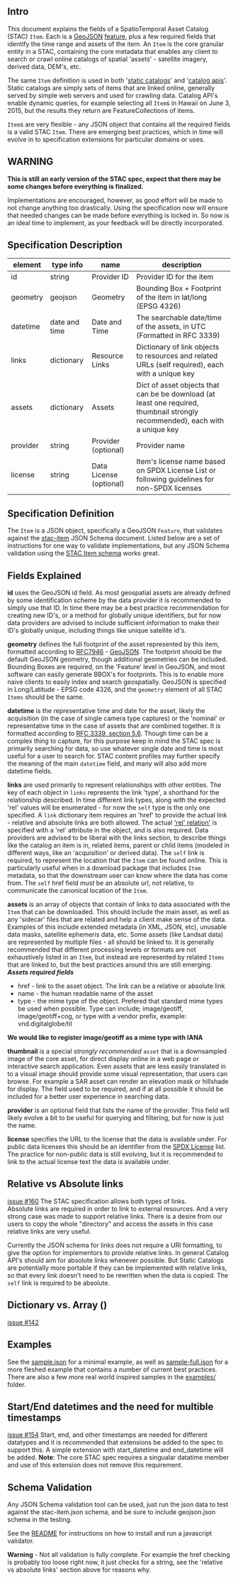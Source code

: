 ## Intro

This document explains the fields of a SpatioTemporal Asset Catalog (STAC) `Item`. Each is a [GeoJSON](http://geojson.org/) 
[feature](https://tools.ietf.org/html/rfc7946#section-3.2), plus a few required fields that identify the time range and 
assets of the item. An `Item` is the core granular entity in a STAC, containing the core metadata that enables any 
client to search or crawl online catalogs of spatial 'assets' - satellite imagery, derived data, DEM's, etc. 

The same `Item` definition is used in both '[static catalogs](../static-catalog/)' and '[catalog apis](../api-spec/)'. 
Static catalogs are simply sets of items that are linked online, generally served by simple web servers and used 
for crawling data. Catalog API's enable dynamic queries, for example selecting all `Item`s in Hawaii on June 3, 2015, but the
results they return are FeatureCollections of items.

`Item`s are very flexible - any JSON object that contains all the required fields is a valid STAC `Item`. There
are emerging best practices, which in time will evolve in to specification extensions for particular domains or
uses. 

## WARNING

**This is still an early version of the STAC spec, expect that there may be some changes before everything is finalized.**

Implementations are encouraged, however, as good effort will be made to not change anything too drastically. Using the specification 
now will ensure that needed changes can be made before everything is locked in. So now is an ideal time to implement, as
your feedback will be directly incorporated. 

## Specification Description 

| element         | type info       | name                       | description                           										                    | 
|-----------------|-----------------|----------------------------|--------------------------------------------------------------------------------------------------| 
| id              | string          | Provider ID                | Provider ID for the item                       													| 
| geometry        | geojson         | Geometry                   | Bounding Box + Footprint of the item in lat/long (EPSG 4326)										|
| datetime 		  | date and time   | Date and Time 	         | The searchable date/time of the assets, in UTC (Formatted in RFC 3339)    						| 
| links           | dictionary           | Resource Links             | Dictionary of link objects to resources and related URLs (self required), each with a unique key								|
| assets          | dictionary           | Assets            	   	 | Dict of asset objects that can be be download (at least one required, thumbnail strongly recommended), each with a unique key |
| provider        | string          | Provider     (optional)    | Provider name  																					|
| license         | string          | Data License (optional)    | Item's license name based on SPDX License List or following guidelines for non-SPDX licenses 	|

## Specification Definition

The `Item` is a JSON object, specifically a GeoJSON `Feature`, that validates against the [stac-item](json-schema/stac-item.json) 
JSON Schema document. Listed below are a set of instructions for one way to validate implementations, but any JSON Schema validation using the
[STAC Item schema](json-schema/stac-item.json) works great.

## Fields Explained

**id** uses the GeoJSON id field. As most geospatial assets are already defined by some identification scheme by the data provider 
it is recommended to simply use that ID. In time there may be a best practice recommendation for creating new ID's, or a method for 
globally unique identifiers, but for now data providers are advised to include sufficient information to make their ID's globally 
unique, including things like unique satellite id's.

**geometry** defines the full footprint of the asset represented by this item, formatted according to [RFC7946](https://tools.ietf.org/html/rfc7946) - [GeoJSON](http://geojson.org). The footprint should be the default GeoJSON geometry, though additional geometries can be included.  Bounding Boxes are required, on the 'Feature' 
level in GeoJSON, and most software can easily generate BBOX's for footprints. This is to enable more naive clients to easily index 
and search geospatially. GeoJSON is specified in Long/Latitude - EPSG code 4326, and the `geometry` element of all STAC `Items` 
should be the same. 

**datetime** is the representative time and date for the asset, likely the acquisition (in the case of single camera type captures)
or the 'nominal' or representative time in the case of assets that are combined together. It is formatted
according to [RFC 3339, section 5.6](https://tools.ietf.org/html/rfc3339#section-5.6). Though time can be a complex thing to capture,
for this purpose keep in mind the STAC spec is primarily searching for data, so use whatever single date and time is most useful for
a user to search for. STAC content profiles may further specify the meaning of the main `datetime` field, and many will also add 
more datetime fields.

**links** are used primarily to represent relationships with other entities. The key of each object in `links` represents the 
link 'type', a shorthand for the relationship described. In time different link types, along with the expected 'rel' values will
be enumerated - for now the `self` type is the only one specified. A `link` dictionary item requires an 'href' to provide 
the actual link - relative and absolute links are both allowed. The actual 
['rel' relation'](https://www.w3schools.com/tags/att_link_rel.asp) is specified with a 'rel' attribute in the object, and is 
also required. Data providers are advised to be liberal with the links section, to describe things like the catalog an item 
is in, related items, parent or child items (modeled in different ways, like an 'acquisition' or derived data). The `self` link is 
required, to represent the location that the `Item` can be found online. This is particularly useful when in a download package 
that includes `Item` metadata, so that the downstream user can know where the data has come from. The `self` href field 
*must* be an absolute url, not relative, to communicate the canonical location of the `Item`. 

**assets** is an array of objects that contain of links to data associated with the `Item` that can be downloaded. This should include the main asset, as well
as any 'sidecar' files that are related and help a client make sense of the data. Examples of this include extended metadata (in XML, 
JSON, etc), unusable data masks, satellite ephemeris data, etc. Some assets (like Landsat data) are represented by multiple files - 
all should be linked to. It is generally recommended that different processing levels or formats are not exhaustively listed in an
`Item`, but instead are represented by related `Items` that are linked to, but the best practices around this are still emerging.
***Assets required fields***
* href - link to the asset object.  The link can be a relative or absolute link
* name - the human readable name of the asset
* type - the mime type of the object.  Prefered that standard mime types be used when possible.  Type can include; image/geotiff, image/geotiff+cog, or type with a vendor prefix, example: vnd.digitalglobe/til

****We would like to register image/geotiff as a mime type with IANA****

**thumbnail** is a special *strongly recommended* `asset` that is a downsampled image of the core asset, for direct display online in a web page or
interactive search application. Even assets that are less easily translated in to a visual image should provide some visual representation, 
that users can browse. For example a SAR asset can render an elevation mask or hillshade for display. The field used to be required, and
if at all possible it should be included for a better user experience in searching data.

**provider** is an optional field that lists the name of the provider. This field will likely evolve a bit to be useful for 
querying and filtering, but for now is just the name.

**license** specifies the URL to the license that the data is available under. For public data licenses this should be an identifier from
the [SPDX License](https://spdx.org/licenses/) list. The practice for non-public data is still evolving, but it is recommended
to link to the actual license text the data is available under.

## Relative vs Absolute links

[issue #160](https://github.com/radiantearth/stac-spec/issues/160)
The STAC specification allows both types of links.  
Absolute links are required in order to link to external resources.  And a very strong case was made to support relative links.
There is a desire from our users to copy the whole "directory" and access the assets in this case relative links are very useful.

Currently the JSON schema for links does not require a URI formatting, to give the option for implementors to provide relative
links. In general Catalog API's should aim for absolute links whenever possible. But Static Catalogs are potentially more
portable if they can be implemented with relative links, so that every link doesn't need to be rewritten when the data
is copied. The `self` link is required to be absolute.

## Dictionary vs. Array ()
[issue #142](https://github.com/radiantearth/stac-spec/issues/142)


## Examples

See the [sample.json](sample.json) for a minimal example, as well as [sample-full.json](sample-full.json) for a more fleshed
example that contains a number of current best practices. There are also a few more real world inspired samples in the 
[examples/](examples/) folder. 

## Start/End datetimes and the need for multible timestamps
[issue #154](https://github.com/radiantearth/stac-spec/issues/160)
Start, end, and other timestamps are needed for different datatypes and it is recommended that extensions
be added to the spec to support this.  A simple extension with start_datetime and end_datetime will be added.
**Note**: The core STAC spec requires a singualar datatime member and use of this extension does not remove this requirement.


## Schema Validation

Any JSON Schema validation tool can be used, just run the json data to test against the stac-item.json schema, and be sure to
include geojson.json schema in the testing. 

See the [README](README.md) for instructions on how to install and run a javascript validator.

**Warning** - Not all validation is fully complete. For example the href checking is probably
too loose right now, it just checks for a string, see the 'relative vs absolute links' section above for reasons why. 
